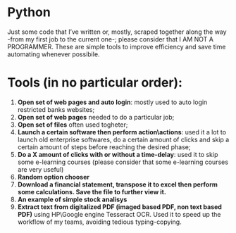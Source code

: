 # Python
Just some code that I’ve written or, mostly, scraped together along the way -from my first job to the current one-; please consider that I AM NOT A PROGRAMMER. These are simple tools to improve efficiency and save time automating whenever possibile.

# Tools (in no particular order):
1. **Open set of web pages and auto login**: mostly used to auto login restricted banks websites;
2. **Open set of web pages** needed to do a particular job;
3. **Open set of files** often used togheter;
4. **Launch a certain software then perform action\actions**: used it a lot to launch old enterprise softwares, do a certain amount of clicks and skip a certain amount of steps before reaching the desired phase;
5. **Do a X amount of clicks with or without a time-delay**: used it to skip some e-learning courses (please consider that some e-learning courses are very useful)
6. **Random option chooser**
7. **Download a financial statement, transpose it to excel then perform some calculations. Save the file to further view it.**
8. **An example of simple stock analisys**
9. **Extract text from digitalized PDF (imaged based PDF, non text based PDF)** using HP\Google engine Tesseract OCR. Used it to speed up the workflow of my teams, avoiding tedious typing-copying.
